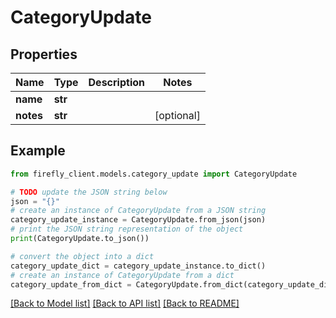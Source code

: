 # CategoryUpdate


## Properties

Name | Type | Description | Notes
------------ | ------------- | ------------- | -------------
**name** | **str** |  | 
**notes** | **str** |  | [optional] 

## Example

```python
from firefly_client.models.category_update import CategoryUpdate

# TODO update the JSON string below
json = "{}"
# create an instance of CategoryUpdate from a JSON string
category_update_instance = CategoryUpdate.from_json(json)
# print the JSON string representation of the object
print(CategoryUpdate.to_json())

# convert the object into a dict
category_update_dict = category_update_instance.to_dict()
# create an instance of CategoryUpdate from a dict
category_update_from_dict = CategoryUpdate.from_dict(category_update_dict)
```
[[Back to Model list]](../README.md#documentation-for-models) [[Back to API list]](../README.md#documentation-for-api-endpoints) [[Back to README]](../README.md)


